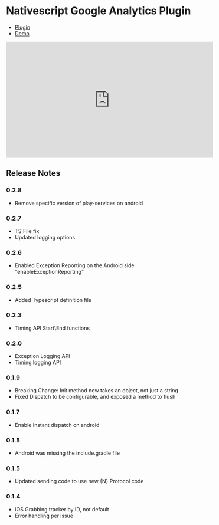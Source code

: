 # Nativescript Google Analytics Plugin #

* [Plugin](https://github.com/sitefinitysteve/nativescript-googleanalytics/tree/master/plugin)
* [Demo](https://github.com/sitefinitysteve/nativescript-googleanalytics/tree/master/demo)

<iframe width="560" height="315" src="https://www.youtube.com/embed/5xIlbvT7j2g" frameborder="0" allowfullscreen></iframe>

## Release Notes ##
### 0.2.8 ###
* Remove specific version of play-services on android

### 0.2.7 ###
* TS File fix
* Updated logging options

### 0.2.6 ###
* Enabled Exception Reporting on the Android side "enableExceptionReporting"

### 0.2.5 ###
* Added Typescript definition file

### 0.2.3 ###
* Timing API Start\End functions

### 0.2.0 ###
* Exception Logging API
* Timing logging API

### 0.1.9 ###
* Breaking Change: Init method now takes an object, not just a string
* Fixed Dispatch to be configurable, and exposed a method to flush

### 0.1.7 ###
* Enable Instant dispatch on android

### 0.1.5 ###
* Android was missing the include.gradle file

### 0.1.5 ###
* Updated sending code to use new {N} Protocol code

### 0.1.4 ###
* iOS Grabbing tracker by ID, not default
* Error handling per issue
